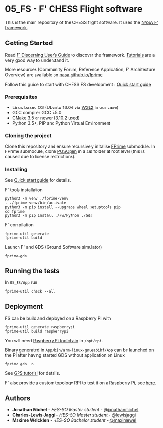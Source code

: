 # 05_FS - F' CHESS Flight software

This is the main repository of the CHESS flight software. It uses the [NASA F' framework](https://github.com/nasa/fprime). 

## Getting Started

Read [F´ Discerning User’s Guide](https://nasa.github.io/fprime/UsersGuide/guide.html) to discover the framework. [Tutorials](https://nasa.github.io/fprime/Tutorials/README.html) are a very good way to understand it.

More resources (Community Forum, Reference Application, F' Architecture Overview) are available on [nasa.github.io/fprime](https://nasa.github.io/fprime/)

Follow this guide to start with CHESS FS development : [Quick start guide](https://hackmd.io/@jonathanmichel/SyKt6xV9v)

### Prerequisites
- Linux based OS (Ubuntu 18.04 via [WSL2](https://docs.microsoft.com/en-us/windows/wsl/install-win10) in our case)
- GCC compiler GCC 7.5.0
- CMake 3.5 or newer (3.10.2 used)
- Python 3.5+, PIP and Python Virtual Environment


### Cloning the project
Clone this repository and ensure recursively initalise [FPrime](https://github.com/CHESS-mission/fprime) submodule. In FPrime submodule, clone [PUSOpen](https://github.com/CHESS-mission/pusopen) in a *Lib* folder at root level (this is caused due to license restrictions).


### Installing

See [Quick start guide](https://hackmd.io/@jonathanmichel/SyKt6xV9v) for details.

F' tools installation

```
python3 -m venv ./fprime-venv
. ./fprime-venv/bin/activate
python3 -m pip install --upgrade wheel setuptools pip
cd fprime
python3 -m pip install ./Fw/Python ./Gds
```

F' compilation

```
fprime-util generate
fprime-util build
```

Launch F' and GDS (Ground Software simulator)

```
fprime-gds
```

## Running the tests

In `05_FS/App` run

```
fprime-util check --all
```

## Deployment

FS can be build and deployed on a Raspberry Pi with 

```
fprime-util generate raspberrypi
fprime-util build raspberrypi
```

You will need [Raspberry Pi toolchain](https://github.com/raspberrypi/tools) in `/opt/rpi`.

Binary generated in `App/bin/arm-linux-gnueabihf/App` can be launched on the Pi after having started GDS without application on Linux

```
fprime-gds -n
```

See [GPS tutorial](https://nasa.github.io/fprime/Tutorials/GpsTutorial/Tutorial.html) for details.

F' also provide a custom topology RPI to test it on a Raspberry Pi, see [here](https://github.com/nasa/fprime/blob/master/RPI/README.md).

## Authors

  - **Jonathan Michel** - *HES-SO Master student* -
    [@jonathanmichel](https://github.com/jonathanmichel)
  - **Charles-Lewis Jaggi** - *HES-SO Master student* - [@lewisjaggi](https://github.com/lewisjaggi)
  - **Maxime Welcklen** - *HES-SO Bachelor student* - [@maximewel](https://github.com/maximewel)
